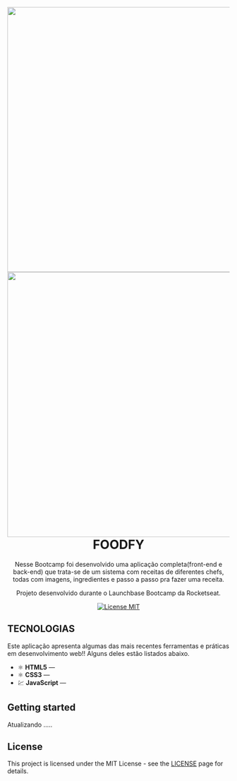 <h1 align="center">
<br>
  <img src="https://ik.imagekit.io/1n1swj1w28/Foodfy_eMEWz_K42P.png" width="600">
  
<br>
<img src="https://ik.imagekit.io/1n1swj1w28/Foodfy02_qbkZct__dy.png" width="600">
<br>
  FOODFY
</h1>

<p align="center">Nesse Bootcamp foi desenvolvido uma aplicação completa(front-end e back-end) que trata-se de um sistema com receitas de diferentes chefs, todas com imagens, ingredientes e passo a passo pra fazer uma receita.</p>
  
<p align="center"> Projeto desenvolvido durante o Launchbase Bootcamp da Rocketseat. </p>


<p align="center">
  <a href="https://opensource.org/licenses/MIT">
    <img src="https://img.shields.io/badge/License-MIT-blue.svg" alt="License MIT">
  </a>
</p>

## TECNOLOGIAS

Este aplicação apresenta algumas das mais recentes ferramentas e práticas em desenvolvimento web!!
Alguns deles estão listados abaixo.

- ⚛️ **HTML5** — 
- ⚛️ **CSS3** — 
- 💹 **JavaScript** — 

## Getting started

Atualizando .....


## License

This project is licensed under the MIT License - see the [LICENSE](https://opensource.org/licenses/MIT) page for details.
